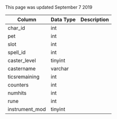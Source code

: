 This page was updated September 7 2019

| Column         | Data Type | Description |
| -------------- | --------- | ----------- |
| char_id        | int       |             |
| pet            | int       |             |
| slot           | int       |             |
| spell_id       | int       |             |
| caster_level   | tinyint   |             |
| castername     | varchar   |             |
| ticsremaining  | int       |             |
| counters       | int       |             |
| numhits        | int       |             |
| rune           | int       |             |
| instrument_mod | tinyint   |             |